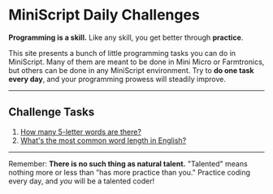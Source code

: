 # MiniScript Daily Challenges

**Programming is a skill.**  Like any skill, you get better through **practice**.

This site presents a bunch of little programming tasks you can do in MiniScript.  Many of them are meant to be done in Mini Micro or Farmtronics, but others can be done in any MiniScript environment.  Try to **do one task every day**, and your programming prowess will steadily improve.

---

<!-- DO NOT EDIT BELOW THIS LINE -->

## Challenge Tasks

1. [How many 5-letter words are there?](5-letter-words.md)
1. [What's the most common word length in English?](most-common-word-len.md)

<!-- DO NOT EDIT ABOVE THIS LINE -->

---


Remember: **There is no such thing as natural talent.**  "Talented" means nothing more or less than "has more practice than you."  Practice coding every day, and *you* will be a talented coder!

